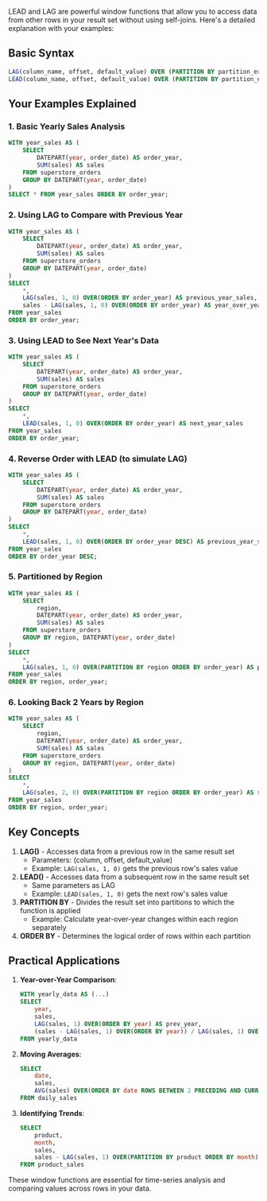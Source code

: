 LEAD and LAG are powerful window functions that allow you to access data from other rows in your result set without using self-joins. Here's a detailed explanation with your examples:

## Basic Syntax

```SQL
LAG(column_name, offset, default_value) OVER (PARTITION BY partition_expression ORDER BY sort_expression)
LEAD(column_name, offset, default_value) OVER (PARTITION BY partition_expression ORDER BY sort_expression)
```

## Your Examples Explained

### 1. Basic Yearly Sales Analysis

```SQL
WITH year_sales AS (
    SELECT
        DATEPART(year, order_date) AS order_year,
        SUM(sales) AS sales
    FROM superstore_orders
    GROUP BY DATEPART(year, order_date)
)
SELECT * FROM year_sales ORDER BY order_year;
```

### 2. Using LAG to Compare with Previous Year

```SQL
WITH year_sales AS (
    SELECT
        DATEPART(year, order_date) AS order_year,
        SUM(sales) AS sales
    FROM superstore_orders
    GROUP BY DATEPART(year, order_date)
)
SELECT
    *,
    LAG(sales, 1, 0) OVER(ORDER BY order_year) AS previous_year_sales,
    sales - LAG(sales, 1, 0) OVER(ORDER BY order_year) AS year_over_year_growth
FROM year_sales
ORDER BY order_year;
```

### 3. Using LEAD to See Next Year's Data

```SQL
WITH year_sales AS (
    SELECT
        DATEPART(year, order_date) AS order_year,
        SUM(sales) AS sales
    FROM superstore_orders
    GROUP BY DATEPART(year, order_date)
)
SELECT
    *,
    LEAD(sales, 1, 0) OVER(ORDER BY order_year) AS next_year_sales
FROM year_sales
ORDER BY order_year;
```

### 4. Reverse Order with LEAD (to simulate LAG)

```SQL
WITH year_sales AS (
    SELECT
        DATEPART(year, order_date) AS order_year,
        SUM(sales) AS sales
    FROM superstore_orders
    GROUP BY DATEPART(year, order_date)
)
SELECT
    *,
    LEAD(sales, 1, 0) OVER(ORDER BY order_year DESC) AS previous_year_sales
FROM year_sales
ORDER BY order_year DESC;
```

### 5. Partitioned by Region

```SQL
WITH year_sales AS (
    SELECT
        region,
        DATEPART(year, order_date) AS order_year,
        SUM(sales) AS sales
    FROM superstore_orders
    GROUP BY region, DATEPART(year, order_date)
)
SELECT
    *,
    LAG(sales, 1, 0) OVER(PARTITION BY region ORDER BY order_year) AS prev_year_sales
FROM year_sales
ORDER BY region, order_year;
```

### 6. Looking Back 2 Years by Region

```SQL
WITH year_sales AS (
    SELECT
        region,
        DATEPART(year, order_date) AS order_year,
        SUM(sales) AS sales
    FROM superstore_orders
    GROUP BY region, DATEPART(year, order_date)
)
SELECT
    *,
    LAG(sales, 2, 0) OVER(PARTITION BY region ORDER BY order_year) AS sales_two_years_ago
FROM year_sales
ORDER BY region, order_year;
```

## Key Concepts

1. **LAG()** - Accesses data from a previous row in the same result set
    - Parameters: (column, offset, default_value)
    - Example: `LAG(sales, 1, 0)` gets the previous row's sales value
2. **LEAD()** - Accesses data from a subsequent row in the same result set
    - Same parameters as LAG
    - Example: `LEAD(sales, 1, 0)` gets the next row's sales value
3. **PARTITION BY** - Divides the result set into partitions to which the function is applied
    - Example: Calculate year-over-year changes within each region separately
4. **ORDER BY** - Determines the logical order of rows within each partition

## Practical Applications

1. **Year-over-Year Comparison**:
    
    ```SQL
    WITH yearly_data AS (...)
    SELECT
        year,
        sales,
        LAG(sales, 1) OVER(ORDER BY year) AS prev_year,
        (sales - LAG(sales, 1) OVER(ORDER BY year)) / LAG(sales, 1) OVER(ORDER BY year) * 100 AS yoy_growth_pct
    FROM yearly_data
    ```
    
2. **Moving Averages**:
    
    ```SQL
    SELECT
        date,
        sales,
        AVG(sales) OVER(ORDER BY date ROWS BETWEEN 2 PRECEDING AND CURRENT ROW) AS moving_avg
    FROM daily_sales
    ```
    
3. **Identifying Trends**:
    
    ```SQL
    SELECT
        product,
        month,
        sales,
        sales - LAG(sales, 1) OVER(PARTITION BY product ORDER BY month) AS monthly_change
    FROM product_sales
    ```
    

These window functions are essential for time-series analysis and comparing values across rows in your data.